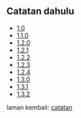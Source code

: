---
---

## Catatan dahulu

* [1.0](siap/1.0.md)
* [1.1.0](siap/1.1.0.md)
* [1.2.0](siap/1.2.0.md)
* [1.2.1](siap/1.2.1.md)
* [1.2.2](siap/1.2.2.md)
* [1.2.3](siap/1.2.3.md)
* [1.2.4](siap/1.2.4.md)
* [1.3.0](siap/1.3.0.md)
* [1.3.1](siap/1.3.1.md)
* [1.3.2](siap/1.3.2.md)

laman kembali: [catatan][0]

  [0]: index.md

